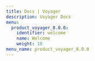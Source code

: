 ```yaml
---
title: Docs | Voyager
description: Voyager Docs
menu:
  product_voyager_8.0.0:
    identifier: welcome
    name: Welcome
    weight: 10
menu_name: product_voyager_8.0.0
---
```


